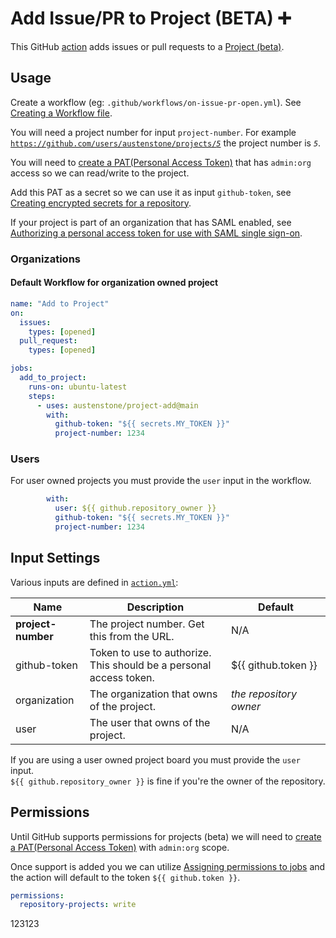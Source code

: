 # Add Issue/PR to Project (BETA) ➕

This GitHub [action](https://docs.github.com/en/actions) adds issues or pull requests to a [Project (beta)](https://github.com/features/issues).

## Usage
Create a workflow (eg: `.github/workflows/on-issue-pr-open.yml`). See [Creating a Workflow file](https://help.github.com/en/articles/configuring-a-workflow#creating-a-workflow-file).

You will need a project number for input `project-number`. For example [`https://github.com/users/austenstone/projects/`*`5`*](https://github.com/users/austenstone/projects/5) the project number is *`5`*.

You will need to [create a PAT(Personal Access Token)](https://github.com/settings/tokens/new?scopes=admin:org) that has `admin:org` access so we can read/write to the project.

Add this PAT as a secret so we can use it as input `github-token`, see [Creating encrypted secrets for a repository](https://docs.github.com/en/enterprise-cloud@latest/actions/security-guides/encrypted-secrets#creating-encrypted-secrets-for-a-repository).

If your project is part of an organization that has SAML enabled, see [Authorizing a personal access token for use with SAML single sign-on](https://docs.github.com/en/enterprise-cloud@latest/authentication/authenticating-with-saml-single-sign-on/authorizing-a-personal-access-token-for-use-with-saml-single-sign-on).

### Organizations

#### Default Workflow for organization owned project
```yml
name: "Add to Project"
on:
  issues:
    types: [opened]
  pull_request:
    types: [opened]

jobs:
  add_to_project:
    runs-on: ubuntu-latest
    steps:
      - uses: austenstone/project-add@main
        with:
          github-token: "${{ secrets.MY_TOKEN }}"
          project-number: 1234
```

### Users

For user owned projects you must provide the `user` input in the workflow.

```yml
        with:
          user: ${{ github.repository_owner }}
          github-token: "${{ secrets.MY_TOKEN }}"
          project-number: 1234
```

## Input Settings
Various inputs are defined in [`action.yml`](action.yml):

| Name | Description | Default |
| --- | - | - |
| **project-number** | The project number. Get this from the URL. | N/A |
| github-token | Token to use to authorize. This should be a personal access token. | ${{&nbsp;github.token&nbsp;}} |
| organization | The organization that owns of the project. | _the repository owner_
| user | The user that owns of the project. | N/A

If you are using a user owned project board you must provide the `user` input.<br>`${{ github.repository_owner }}` is fine if you're the owner of the repository.

## Permissions
Until GitHub supports permissions for projects (beta) we will need to [create a PAT(Personal Access Token)](https://github.com/settings/tokens/new?scopes=admin:org) with `admin:org` scope.

Once support is added you we can utilize [Assigning permissions to jobs](https://docs.github.com/en/actions/using-jobs/assigning-permissions-to-jobs) and the action will default to the token `${{ github.token }}`.

```yml
permissions:
  repository-projects: write
```
123123
